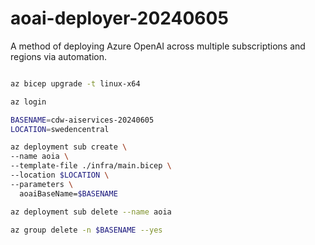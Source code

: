 # aoai-deployer-20240605
A method of deploying Azure OpenAI across multiple subscriptions and regions via automation.

```bash

az bicep upgrade -t linux-x64

az login

BASENAME=cdw-aiservices-20240605
LOCATION=swedencentral

az deployment sub create \
--name aoia \
--template-file ./infra/main.bicep \
--location $LOCATION \
--parameters \
  aoaiBaseName=$BASENAME

az deployment sub delete --name aoia 

az group delete -n $BASENAME --yes

```
